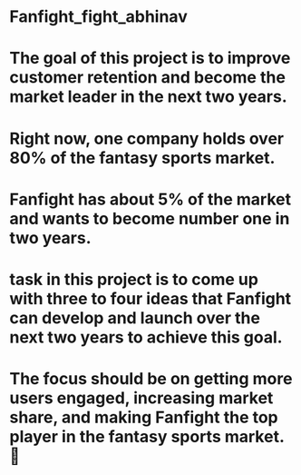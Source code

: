 # Fanfight_fight_abhinav
# The goal of this project is to improve customer retention and become the market leader in the next two years. 
# Right now, one company holds over 80% of the fantasy sports market. 
# Fanfight has about 5% of the market and wants to become number one in two years. 
# task in this project is to come up with three to four ideas that Fanfight can develop and launch over the next two years to achieve this goal. 
# The focus should be on getting more users engaged, increasing market share, and making Fanfight the top player in the fantasy sports market. 🚀
